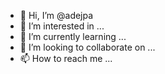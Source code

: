 - 👋 Hi, I’m @adejpa
- 👀 I’m interested in ...
- 🌱 I’m currently learning ...
- 💞️ I’m looking to collaborate on ...
- 📫 How to reach me ...

<!---
adejpa/adejpa is a ✨ special ✨ repository because its `README.md` (this file) appears on your GitHub profile.
You can click the Preview link to take a look at your changes.
--->
